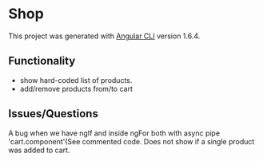 # Shop

This project was generated with [Angular CLI](https://github.com/angular/angular-cli) version 1.6.4.

## Functionality
- show hard-coded list of products.
- add/remove products from/to cart

## Issues/Questions

A bug when we have ngIf and inside ngFor both with async pipe 'cart.component'(See commented code. Does not show if a single product was added to cart.